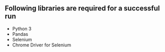## Following libraries are required for a successful run

- Python 3
- Pandas
- Selenium
- Chrome Driver for Selenium
